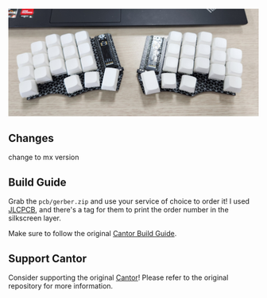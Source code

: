 ![Cantor Keyboard](assets/cantor-remix-mx.jpg)


## Changes
change to mx version

## Build Guide
Grab the `pcb/gerber.zip` and use your service of choice to order it! I used [JLCPCB](https://jlcpcb.com/), and there's a tag for them to print the order number in the silkscreen layer. 

Make sure to follow the original [Cantor Build Guide](https://github.com/diepala/cantor/blob/main/doc/build_guide.md). 

## Support Cantor
Consider supporting the original [Cantor](https://github.com/diepala/cantor)! Please refer to the original repository for more information.


